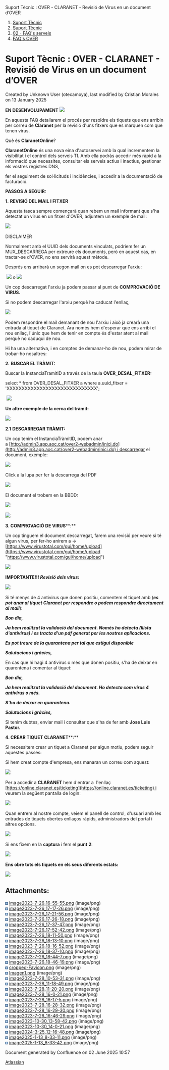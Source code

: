Suport Tècnic : OVER - CLARANET - Revisió de Virus en un document d’OVER  

1.  [Suport Tècnic](index.html)
2.  [Suport Tècnic](13893782.html)
3.  [02 - FAQ's serveis](26313393.html)
4.  [FAQ's OVER](28705589.html)

Suport Tècnic : OVER - CLARANET - Revisió de Virus en un document d’OVER
========================================================================

Created by Unknown User (otecamoya), last modified by Cristian Morales on 13 January 2025

  

**EN DESENVOLUPAMENT ![](attachments/93356831/93356855.png)** 

En aquesta FAQ detallarem el procés per resoldre els tiquets que ens arribin per correu de **Claranet** per la revisió d'uns fitxers que es marquen com que tenen virus.

Què és **ClaranetOnline**?

**ClaranetOnline** és una nova eina d'autoservei amb la qual incrementem la visibilitat i el control dels serveis TI. Amb ella podràs accedir més ràpid a la informació que necessites, consultar els serveis actius i inactius, gestionar els vostres registres DNS,

fer el seguiment de sol·licituds i incidències, i accedir a la documentació de facturació.

**PASSOS A SEGUIR:**

**1\.** **REVISIÓ DEL MAIL I FITXER**

Aquesta tasca sempre començarà quan rebem un mail informant que s'ha detectat un virus en un fitxer d'OVER, adjuntem un exemple de mail:

![](attachments/93356831/93356887.png)

DISCLAIMER

Normalment amb el UUID dels documents vinculats, podriem fer un MUX\_DESCARREGA per extreure els documents, però en aquest cas, en tractar-se d'OVER, no ens servirà aquest mètode.

Després ens arribarà un segon mail on es pot descarregar l'arxiu:

 ![](attachments/93356831/93356841.png) o ![](attachments/93356831/100009908.png) 

Un cop descarregat l'arxiu ja podem passar al punt de **COMPROVACIÓ DE VIRUS.**

Si no podem descarregar l'arxiu perquè ha caducat l'enllaç,

![](attachments/93356831/93356850.png)

Podem respondre el mail demanant de nou l'arxiu i això ja crearà una entrada al tiquet de Claranet. Ara només hem d'esperar que ens arribi el nou enllaç, l'únic que hem de tenir en compte és d'estar atent al mail perquè no caduqui de nou.

Hi ha una alternativa, i en comptes de demanar-ho de nou, podem mirar de trobar-ho nosaltres:

**2\.** **BUSCAR EL TRÀMIT:**

Buscar la InstanciaTramitID a través de la taula **OVER\_DESAL\_FITXER:**

select \* from OVER\_DESAL\_FITXER a
where a.uuid\_fitxer = 'XXXXXXXXXXXXXXXXXXXXXXXXXXXXXX';

 ![](attachments/93356831/93356888.png)

**Un altre exemple de la cerca del tràmit:**

**![](attachments/93356831/93356889.png)**

**2.1** **DESCARREGAR TRÀMIT:**

Un cop tenim el InstanciaTràmitID, podem anar a [http://admin3.app.aoc.cat/over2-webadmin/inici.do](http://admin3.app.aoc.cat/over2-webadmin/inici.do) i descarregar el document, exemple:

![](attachments/93356831/100008229.png)

Click a la lupa per fer la descarrega del PDF

![](attachments/93356831/100008230.png)

El document el trobem en la BBDD:

![](attachments/93356831/118555062.png)

![](attachments/93356831/118555063.png)

**3\. COMPROVACIÓ DE VIRUS****:**

Un cop tinguem el document descarregat, farem una revisió per veure si té algun virus, per fer-ho anirem a -> [https://www.virustotal.com/gui/home/upload](https://www.virustotal.com/gui/home/upload "https://www.virustotal.com/gui/home/upload")

![](attachments/93356831/93356847.png)

  

**IMPORTANTE!!! _Revisió dels virus:_**

![](attachments/93356831/93356891.png)

Si té menys de 4 antivirus que donen positiu, comentem el tiquet amb (_**es pot anar al tiquet Claranet per respondre o podem respondre directament al mail**_):

_**Bon dia,**_

_**Ja hem realitzat la validació del document. Només ho detecta (llista d'antivirus) i es tracta d'un pdf generat per les nostres aplicacions.**_

_**Es pot treure de la quarantena per tal que estigui disponible**_

_**Salutacions i gràcies,**_

En cas que hi hagi 4 antivirus o més que donen positiu, s'ha de deixar en quarentena i comentar al tiquet:

_**Bon dia,**_

_**Ja hem realitzat la validació del document. Ho detecta com virus 4 antivirus o més.**_

_**S’ha de deixar en quarantena.**_

_**Salutacions i gràcies,**_

Si tenim dubtes, enviar mail i consultar que s'ha de fer amb **Jose Luis Pastor.**

  

**4\. CREAR TIQUET CLARANET****:**

Si necessitem crear un tiquet a Claranet per algun motiu, podem seguir aquestes passes:

Si hem creat compte d'empresa, ens manaran un correu com aquest:

![](attachments/93356831/93356886.png)

Per a accedir a **CLARANET** hem d'entrar a  l'enllaç [https://online.claranet.es/ticketing](https://online.claranet.es/ticketing) i veurem la següent pantalla de login:

![](attachments/93356831/93356835.png)

Quan entrem al nostre compte, veiem el panell de control, d'usuari amb les entrades de tiquets obertes enllaços ràpids, administradors del portal i altres opcions.

![](attachments/93356831/93356836.png)

Si ens fixem en la **captura** i fem el **punt** **2**:

![](attachments/93356831/93356837.png)

**Ens obre tots els tiquets en els seus diferents estats:**

![](attachments/93356831/93356839.png)

  

  

  

  

  

  

  

  

  

  

  

  

  

  

  

  

  

Attachments:
------------

![](images/icons/bullet_blue.gif) [image2023-7-26\_16-55-55.png](attachments/93356831/93356835.png) (image/png)  
![](images/icons/bullet_blue.gif) [image2023-7-26\_17-17-26.png](attachments/93356831/93356836.png) (image/png)  
![](images/icons/bullet_blue.gif) [image2023-7-26\_17-21-56.png](attachments/93356831/93356837.png) (image/png)  
![](images/icons/bullet_blue.gif) [image2023-7-26\_17-26-18.png](attachments/93356831/93356838.png) (image/png)  
![](images/icons/bullet_blue.gif) [image2023-7-26\_17-37-47.png](attachments/93356831/93356839.png) (image/png)  
![](images/icons/bullet_blue.gif) [image2023-7-26\_17-52-42.png](attachments/93356831/93356841.png) (image/png)  
![](images/icons/bullet_blue.gif) [image2023-7-26\_18-11-50.png](attachments/93356831/93356845.png) (image/png)  
![](images/icons/bullet_blue.gif) [image2023-7-26\_18-13-10.png](attachments/93356831/93356846.png) (image/png)  
![](images/icons/bullet_blue.gif) [image2023-7-26\_18-16-52.png](attachments/93356831/93356847.png) (image/png)  
![](images/icons/bullet_blue.gif) [image2023-7-26\_18-37-10.png](attachments/93356831/93356850.png) (image/png)  
![](images/icons/bullet_blue.gif) [image2023-7-26\_18-44-7.png](attachments/93356831/93356852.png) (image/png)  
![](images/icons/bullet_blue.gif) [image2023-7-26\_18-46-19.png](attachments/93356831/93356853.png) (image/png)  
![](images/icons/bullet_blue.gif) [cropped-Favicon.png](attachments/93356831/93356855.png) (image/png)  
![](images/icons/bullet_blue.gif) [Imagen1.png](attachments/93356831/93356876.png) (image/png)  
![](images/icons/bullet_blue.gif) [image2023-7-28\_10-53-31.png](attachments/93356831/93356877.png) (image/png)  
![](images/icons/bullet_blue.gif) [image2023-7-28\_11-18-49.png](attachments/93356831/93356885.png) (image/png)  
![](images/icons/bullet_blue.gif) [image2023-7-28\_11-20-20.png](attachments/93356831/93356886.png) (image/png)  
![](images/icons/bullet_blue.gif) [image2023-7-28\_16-0-21.png](attachments/93356831/93356887.png) (image/png)  
![](images/icons/bullet_blue.gif) [image2023-7-28\_16-17-5.png](attachments/93356831/93356888.png) (image/png)  
![](images/icons/bullet_blue.gif) [image2023-7-28\_16-28-32.png](attachments/93356831/93356889.png) (image/png)  
![](images/icons/bullet_blue.gif) [image2023-7-28\_16-29-30.png](attachments/93356831/93356890.png) (image/png)  
![](images/icons/bullet_blue.gif) [image2023-7-28\_16-46-29.png](attachments/93356831/93356891.png) (image/png)  
![](images/icons/bullet_blue.gif) [image2023-10-30\_13-58-42.png](attachments/93356831/100008229.png) (image/png)  
![](images/icons/bullet_blue.gif) [image2023-10-30\_14-0-21.png](attachments/93356831/100008230.png) (image/png)  
![](images/icons/bullet_blue.gif) [image2024-3-25\_12-16-48.png](attachments/93356831/100009908.png) (image/png)  
![](images/icons/bullet_blue.gif) [image2025-1-13\_8-33-11.png](attachments/93356831/118555062.png) (image/png)  
![](images/icons/bullet_blue.gif) [image2025-1-13\_8-33-42.png](attachments/93356831/118555063.png) (image/png)  

Document generated by Confluence on 02 June 2025 10:57

[Atlassian](http://www.atlassian.com/)